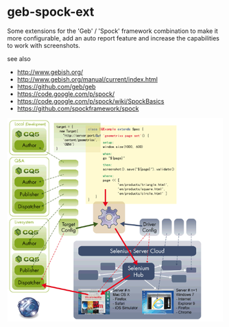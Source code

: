 geb-spock-ext
=============

Some extensions for the 'Geb' / 'Spock' framework combination to make it more configurable, add an auto report feature and increase the capabilities to work with screenshots.

see also
  - http://www.gebish.org/
  - http://www.gebish.org/manual/current/index.html
  - https://github.com/geb/geb
  - https://code.google.com/p/spock/
  - https://code.google.com/p/spock/wiki/SpockBasics
  - https://github.com/spockframework/spock

![Extensions overview](readme/images/Geb-Spock-Ext.png "Overview")
